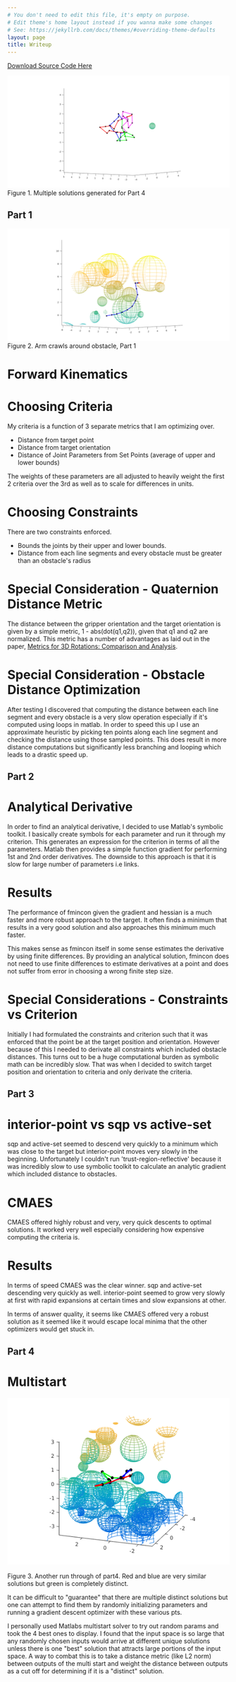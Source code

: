 ```yaml
---
# You don't need to edit this file, it's empty on purpose.
# Edit theme's home layout instead if you wanna make some changes
# See: https://jekyllrb.com/docs/themes/#overriding-theme-defaults
layout: page
title: Writeup
---
```


[Download Source Code Here](https://github.com/rasinghsidhu/fluffy-palm-tree/archive/v1.tar.gz)

![Multiple solutions][multi-solutions]
Figure 1. Multiple solutions generated for Part 4

## Part 1

![Arm crawls around obstacle][p1-view1]
Figure 2. Arm crawls around obstacle, Part 1


# Forward Kinematics

# Choosing Criteria

My criteria is a function of 3 separate metrics that I am optimizing over.

* Distance from target point
* Distance from target orientation
* Distance of Joint Parameters from Set Points (average of upper and lower bounds)

The weights of these parameters are all adjusted to heavily weight the first 2 criteria over the 3rd as well as to scale for differences in units.

# Choosing Constraints

There are two constraints enforced.

* Bounds the joints by their upper and lower bounds.
* Distance from each line segments and every obstacle must be greater than an obstacle's radius

# Special Consideration - Quaternion Distance Metric

The distance between the gripper orientation and the target orientation is given by a simple metric, 1 - abs(dot(q1,q2)), given that q1 and q2 are normalized. This metric has a number of advantages as laid out in the paper, [Metrics for 3D Rotations: Comparison and Analysis](http://www.cs.cmu.edu/~cga/dynopt/readings/Rmetric.pdf).

# Special Consideration - Obstacle Distance Optimization

After testing I discovered that computing the distance between each line segment and every obstacle is a very slow operation especially if it's computed using loops in matlab. In order to speed this up I use an approximate heuristic by picking ten points along each line segment and checking the distance using those sampled points. This does result in more distance computations but significantly less branching and looping which leads to a drastic speed up.

## Part 2

# Analytical Derivative

In order to find an analytical derivative, I decided to use Matlab's symbolic toolkit. I basically create symbols for each parameter and run it through my criterion. This generates an expression for the criterion in terms of all the parameters. Matlab then provides a simple function gradient for performing 1st and 2nd order derivatives. The downside to this approach is that it is slow for large number of parameters i.e links.

# Results

The performance of fmincon given the gradient and hessian is a much faster and more robust approach to the target. It often finds a minimum that results in a very good solution and also approaches this minimum much faster.

This makes sense as fmincon itself in some sense estimates the derivative by using finite differences. By providing an analytical solution, fmincon does not need to use finite differences to estimate derivatives at a point and does not suffer from error in choosing a wrong finite step size. 

# Special Considerations - Constraints vs Criterion

Initially I had formulated the constraints and criterion such that it was enforced that the point be at the target position and orientation. However because of this I needed to derivate all constraints which included obstacle distances. This turns out to be a huge computational burden as symbolic math can be incredibly slow. That was when I decided to switch target position and orientation to criteria and only derivate the criteria.


## Part 3

# interior-point vs sqp vs active-set

sqp and active-set seemed to descend very quickly to a minimum which was close to the target but interior-point moves very slowly in the beginning. Unfortunately I couldn't run 'trust-region-reflective' because it was incredibly slow to use symbolic toolkit to calculate an analytic gradient which included distance to obstacles.

# CMAES

CMAES offered highly robust and very, very quick descents to optimal solutions. It worked very well especially considering how expensive computing the criteria is. 

# Results

In terms of speed CMAES was the clear winner. sqp and active-set descending very quickly as well. interior-point seemed to grow very slowly at first with rapid expansions at certain times and slow expansions at other. 

In terms of answer quality, it seems like CMAES offered very a robust solution as it seemed like it would escape local minima that the other optimizers would get stuck in. 


## Part 4

# Multistart

!["Part 4"][fig3]

Figure 3. Another run through of part4. Red and blue are very similar solutions but green is completely distinct.

It can be difficult to "guarantee" that there are multiple distinct solutions but one can attempt to find them by randomly initializing parameters and running a gradient descent optimizer with these various pts. 

I personally used Matlabs multistart solver to try out random params and took the 4 best ones to display. I found that the input space is so large that any randomly chosen inputs would arrive at different unique solutions unless there is one "best" solution that attracts large portions of the input space. A way to combat this is to take a distance metric (like L2 norm) between outputs of the multi start and weight the distance between outputs as a cut off for determining if it is a "distinct" solution.










[multi-solutions]: assets/multiple-fig1.png
[p1-view1]: assets/p1-view1.png
[fig3]: assets/p4-fig1.png